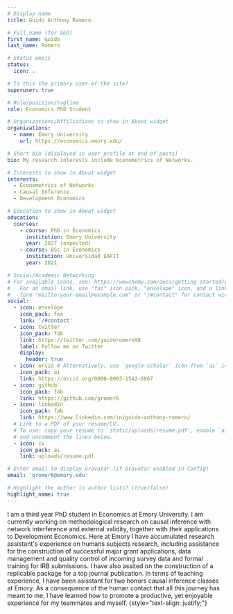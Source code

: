 ```yaml
---
# Display name
title: Guido Anthony Romero

# Full name (for SEO)
first_name: Guido
last_name: Romero

# Status emoji
status:
  icon: ☕️

# Is this the primary user of the site?
superuser: true

# Role/position/tagline
role: Economics PhD Student

# Organizations/Affiliations to show in About widget
organizations:
  - name: Emory University
    url: https://economics.emory.edu/

# Short bio (displayed in user profile at end of posts)
bio: My research interests include Econometrics of Networks.

# Interests to show in About widget
interests:
  - Econometrics of Networks
  - Causal Inference
  - Development Economics

# Education to show in About widget
education:
  courses:
    - course: PhD in Economics
      institution: Emory University
      year: 2027 (expected)
    - course: BSc in Economics
      institution: Universidad EAFIT
      year: 2021

# Social/Academic Networking
# For available icons, see: https://wowchemy.com/docs/getting-started/page-builder/#icons
#   For an email link, use "fas" icon pack, "envelope" icon, and a link in the
#   form "mailto:your-email@example.com" or "/#contact" for contact widget.
social:
  - icon: envelope
    icon_pack: fas
    link: '/#contact'
  - icon: twitter
    icon_pack: fab
    link: https://twitter.com/guidoromero98
    label: Follow me on Twitter
    display:
      header: true
  - icon: orcid # Alternatively, use `google-scholar` icon from `ai` icon pack
    icon_pack: ai
    link: https://orcid.org/0000-0003-1542-6867
  - icon: github
    icon_pack: fab
    link: https://github.com/gromer6
  - icon: linkedin
    icon_pack: fab
    link: https://www.linkedin.com/in/guido-anthony-romero/
  # Link to a PDF of your resume/CV.
  # To use: copy your resume to `static/uploads/resume.pdf`, enable `ai` icons in `params.yaml`,
  # and uncomment the lines below.
  - icon: cv
    icon_pack: ai
    link: uploads/resume.pdf

# Enter email to display Gravatar (if Gravatar enabled in Config)
email: 'gromer6@emory.edu'

# Highlight the author in author lists? (true/false)
highlight_name: true
---
```


I am a third year PhD student in Economics at Emory University. I am currently working on methodological research on causal inference with network interference and external validity, together with their applications to Development Economics. Here at Emory I have accumulated research assistant's experience on humans subjects research, including assistance for the construction of successful major grant applications, data management and quality control of incoming survey data and formal training for IRB submissions. I have also assited on the construction of a replicable package for a top journal publication. In terms of teaching experience, I have been asisstant for two honors causal inference classes at Emory. As a consequence of the human contact that all this journey has meant to me, I have learned how to promote a productive, yet enjoyable experience for my teammates and myself. 
{style="text-align: justify;"}
